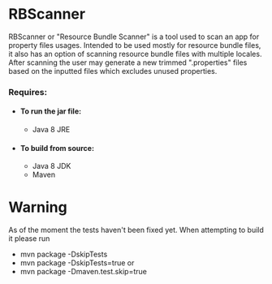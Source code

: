 # RBScanner
RBScanner or "Resource Bundle Scanner" is a tool used to scan an app for property files usages. 
Intended to be used mostly for resource bundle files, it also has an option of scanning resource bundle files with multiple locales. 
After scanning the user may generate a new trimmed ".properties" files based on the inputted files which excludes unused properties.


### Requires:
* #### To run the jar file:
   - Java 8 JRE
* #### To build from source:
   - Java 8 JDK
   - Maven


# Warning
As of the moment the tests haven't been fixed yet. When attempting to build it please run 
* mvn package -DskipTests
* mvn package -DskipTests=true 
or
* mvn package -Dmaven.test.skip=true 